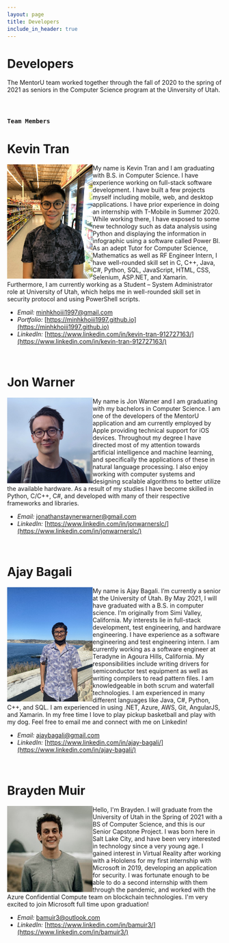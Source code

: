 ```yaml
---
layout: page
title: Developers
include_in_header: true
---
```


# Developers
The MentorU team worked together through the fall of 2020 to the spring of 2021 as seniors in the Computer Science program at the Uinversity of Utah.

<br>

### `Team Members`
# **Kevin Tran**
<img src="../assets/kevin.jpeg" width="200" height="auto" align="left">My name is Kevin Tran and I am graduating with B.S. in Computer Science. I have experience working on full-stack software development. I have built a few projects myself including mobile, web, and desktop applications. I have prior experience in doing an internship with T-Mobile in Summer 2020. While working there, I have exposed to some new technology such as data analysis using Python and displaying the information in infographic using a software called Power BI. As an adept Tutor for Computer Science, Mathematics as well as RF Engineer Intern, I have well-rounded skill set in C, C++, Java, C#, Python, SQL, JavaScript, HTML, CSS, Selenium, ASP.NET, and Xamarin. Furthermore, I am currently working as a Student – System Administrator role at University of Utah, which helps me in well-rounded skill set in security protocol and using PowerShell scripts. 

- *Email:* minhkhoiii1997@gmail.com
- *Portfolio:* [https://minhkhoiii1997.github.io](https://minhkhoiii1997.github.io)
- *LinkedIn:* [https://www.linkedin.com/in/kevin-tran-912727163/](https://www.linkedin.com/in/kevin-tran-912727163/)

<br>


# **Jon Warner** 

<img src="../assets/jon.jpg" width="200" height="auto" align="left"> My name is Jon Warner and I am graduating with my bachelors in Computer Science. I am one of the developers of the MentorU application and am currently employed by Apple providing technical support for iOS devices. Throughout my degree I have directed most of my attention towards artificial intelligence and machine learning, and specifically the applications of these in natural language processing. I also enjoy working with computer systems and designing scalable algorithms to better utilize the available hardware. As a result of my studies I have become skilled in Python, C/C++, C#, and developed with many of their respective frameworks and libraries.  

- *Email:* jonathanstaynerwarner@gmail.com
- *LinkedIn:* [https://www.linkedin.com/in/jonwarnerslc/](https://www.linkedin.com/in/jonwarnerslc/)

<br>

# **Ajay Bagali**
<img src="../assets/ajay.jpg" width="200" height="auto" align="left">My name is Ajay Bagali. I’m currently a senior at the University of Utah. By May 2021, I will have graduated with a B.S. in computer science. I’m originally from Simi Valley, California. My interests lie in full-stack development, test engineering, and hardware engineering. I have experience as a software engineering and test engineering intern.  I am currently working as a software engineer at Teradyne in Agoura Hills, California. My responsibilities include writing drivers for semiconductor test equipment as well as writing compilers to read pattern files. I am knowledgeable in both scrum and waterfall technologies. I am experienced in many different languages like Java, C#, Python, C++, and SQL. I am experienced in using .NET, Azure, AWS, Git, AngularJS, and Xamarin.  In my free time I love to play pickup basketball and play with my dog.  Feel free to email me and connect with me on Linkedin!

- *Email:* ajaybagali@gmail.com
- *LinkedIn:* [https://www.linkedin.com/in/ajay-bagali/](https://www.linkedin.com/in/ajay-bagali/)

<br>

# **Brayden Muir**
<img src="../assets/bam.JPG" width="200" height="auto" align="left">Hello, I'm Brayden. I will graduate from the University of Utah in the Spring of 2021 with a BS of Computer Science, and this is our Senior Capstone Project. I was born here in Salt Lake City, and have been very interested in technology since a very young age. I gained interest in Virtual Reality after working with a Hololens for my first internship with Microsoft in 2019, developing an application for security. I was fortunate enough to be able to do a second internship with them through the pandemic, and worked with the Azure Confidential Compute team on blockchain technologies. I'm very excited to join Microsoft full time upon graduation!

- *Email:* bamuir3@outlook.com
- *LinkedIn:* [https://www.linkedin.com/in/bamuir3/](https://www.linkedin.com/in/bamuir3/)

<br>


